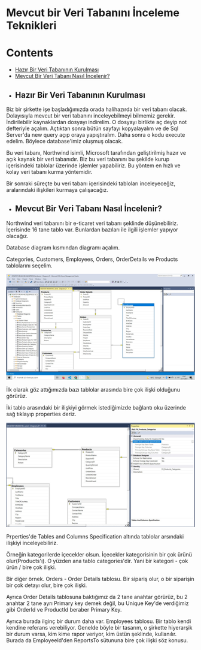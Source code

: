 # Mevcut bir Veri Tabanını İnceleme Teknikleri

# Contents
* [Hazır Bir Veri Tabanının Kurulması](#hazır-db-kurulumu)
* [Mevcut Bir Veri Tabanı Nasıl İncelenir?](#mevcut-db-inceleme)

- ## Hazır Bir Veri Tabanının Kurulması <a name="hazır-db-kurulumu"></a>

Biz bir şirkette işe başladığımızda orada halihazırda bir veri tabanı olacak. Dolayısıyla mevcut bir veri tabanını inceleyebilmeyi bilmemiz gerekir. İndirilebilir kaynaklardan dosyayı indirelim. O dosyayı birlikte aç deyip not defteriyle açalım. Açtıktan sonra bütün sayfayı kopyalayalım ve de Sql Server'da new query açıp oraya yapıştıralım. Daha sonra o kodu execute edelim. Böylece database'imiz oluşmuş olacak.

Bu veri tabanı, Northwind isimli, Microsoft tarafından geliştirilmiş hazır ve açık kaynak bir veri tabanıdır. Biz bu veri tabanını bu şekilde kurup içerisindeki tablolar üzerinde işlemler yapabiliriz. Bu yöntem en hızlı ve kolay veri tabanı kurma yöntemidir. 

Bir sonraki süreçte bu veri tabanı içerisindeki tabloları inceleyeceğiz, aralarındaki ilişkileri kurmaya çalışacağız. 


- ## Mevcut Bir Veri Tabanı Nasıl İncelenir? <a name="mevcut-db-inceleme"></a>

Northwind veri tabanını bir e-ticaret veri tabanı şeklinde düşünebiliriz. İçerisinde 16 tane tablo var. Bunlardan bazıları ile ilgili işlemler yapıyor olacağız. 

Database diagram kısmından diagramı açalım. 

Categories, Customers, Employees, Orders, OrderDetails ve Products tablolarını seçelim. 

![pic](../images/173.1.mevcut-db.jpeg)

İlk olarak göz attığımızda bazı tablolar arasında bire çok ilişki olduğunu görürüz. 

İki tablo arasındaki bir ilişkiyi görmek istediğimizde bağlantı oku üzerinde sağ tıklayıp properties deriz. 

![pic](../images/173.2.mevcut-db.jpeg)

Prperties'de Tables and Columns Specification altında tablolar arsındaki ilişkiyi inceleyebiliriz. 

Örneğin kategorilerde içecekler olsun. İçecekler kategorisinin bir çok ürünü olur(Products'ı). O yüzden ana tablo categories'dir. Yani bir kategori - çok ürün / bire çok ilişki. 

Bir diğer örnek. Orders - Order Details tablosu. Bir sipariş olur, o bir siparişin bir çok detayı olur, bire çok ilişki. 

Ayrıca Order Details tablosuna baktığımız da 2 tane anahtar görürüz, bu 2 anahtar 2 tane ayrı Primary key demek değil, bu Unique Key'de verdiğimiz gibi OrderId ve ProductId beraber Primary Key. 

Ayrıca burada ilginç bir durum daha var. Employees tablosu. Bir tablo kendi kendine referans verebiliyor. Genelde böyle bir tasarım, o şirkette hiyerarşik bir durum varsa, kim kime rapor veriyor, kim üstün şeklinde, kullanılır. Burada da EmployeeId'den ReportsTo sütununa bire çok ilişki söz konusu. 